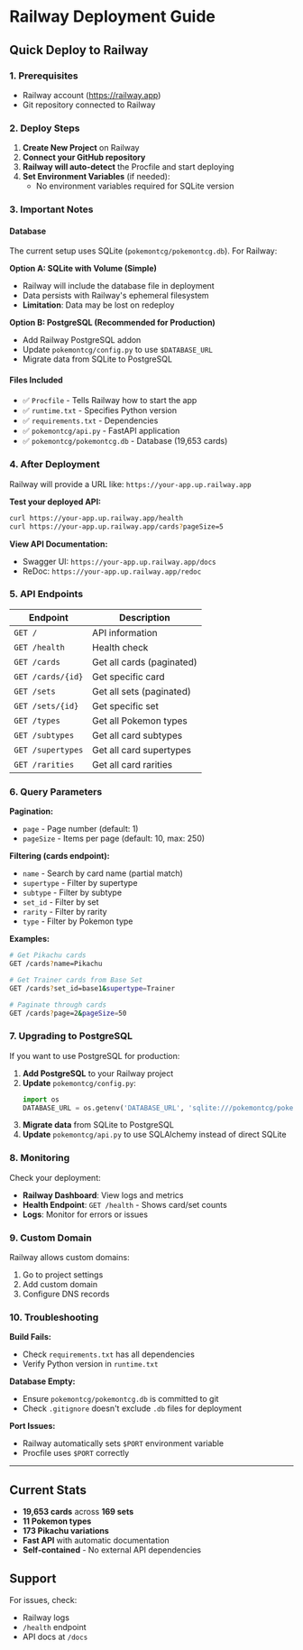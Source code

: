 # Railway Deployment Guide

## Quick Deploy to Railway

### 1. Prerequisites
- Railway account (https://railway.app)
- Git repository connected to Railway

### 2. Deploy Steps

1. **Create New Project** on Railway
2. **Connect your GitHub repository**
3. **Railway will auto-detect** the Procfile and start deploying
4. **Set Environment Variables** (if needed):
   - No environment variables required for SQLite version

### 3. Important Notes

#### Database
The current setup uses SQLite (`pokemontcg/pokemontcg.db`). For Railway:

**Option A: SQLite with Volume (Simple)**
- Railway will include the database file in deployment
- Data persists with Railway's ephemeral filesystem
- **Limitation**: Data may be lost on redeploy

**Option B: PostgreSQL (Recommended for Production)**
- Add Railway PostgreSQL addon
- Update `pokemontcg/config.py` to use `$DATABASE_URL`
- Migrate data from SQLite to PostgreSQL

#### Files Included
- ✅ `Procfile` - Tells Railway how to start the app
- ✅ `runtime.txt` - Specifies Python version
- ✅ `requirements.txt` - Dependencies
- ✅ `pokemontcg/api.py` - FastAPI application
- ✅ `pokemontcg/pokemontcg.db` - Database (19,653 cards)

### 4. After Deployment

Railway will provide a URL like: `https://your-app.up.railway.app`

**Test your deployed API:**
```bash
curl https://your-app.up.railway.app/health
curl https://your-app.up.railway.app/cards?pageSize=5
```

**View API Documentation:**
- Swagger UI: `https://your-app.up.railway.app/docs`
- ReDoc: `https://your-app.up.railway.app/redoc`

### 5. API Endpoints

| Endpoint | Description |
|----------|-------------|
| `GET /` | API information |
| `GET /health` | Health check |
| `GET /cards` | Get all cards (paginated) |
| `GET /cards/{id}` | Get specific card |
| `GET /sets` | Get all sets (paginated) |
| `GET /sets/{id}` | Get specific set |
| `GET /types` | Get all Pokemon types |
| `GET /subtypes` | Get all card subtypes |
| `GET /supertypes` | Get all card supertypes |
| `GET /rarities` | Get all card rarities |

### 6. Query Parameters

**Pagination:**
- `page` - Page number (default: 1)
- `pageSize` - Items per page (default: 10, max: 250)

**Filtering (cards endpoint):**
- `name` - Search by card name (partial match)
- `supertype` - Filter by supertype
- `subtype` - Filter by subtype
- `set_id` - Filter by set
- `rarity` - Filter by rarity
- `type` - Filter by Pokemon type

**Examples:**
```bash
# Get Pikachu cards
GET /cards?name=Pikachu

# Get Trainer cards from Base Set
GET /cards?set_id=base1&supertype=Trainer

# Paginate through cards
GET /cards?page=2&pageSize=50
```

### 7. Upgrading to PostgreSQL

If you want to use PostgreSQL for production:

1. **Add PostgreSQL** to your Railway project
2. **Update** `pokemontcg/config.py`:
   ```python
   import os
   DATABASE_URL = os.getenv('DATABASE_URL', 'sqlite:///pokemontcg/pokemontcg.db')
   ```
3. **Migrate data** from SQLite to PostgreSQL
4. **Update** `pokemontcg/api.py` to use SQLAlchemy instead of direct SQLite

### 8. Monitoring

Check your deployment:
- **Railway Dashboard**: View logs and metrics
- **Health Endpoint**: `GET /health` - Shows card/set counts
- **Logs**: Monitor for errors or issues

### 9. Custom Domain

Railway allows custom domains:
1. Go to project settings
2. Add custom domain
3. Configure DNS records

### 10. Troubleshooting

**Build Fails:**
- Check `requirements.txt` has all dependencies
- Verify Python version in `runtime.txt`

**Database Empty:**
- Ensure `pokemontcg/pokemontcg.db` is committed to git
- Check `.gitignore` doesn't exclude `.db` files for deployment

**Port Issues:**
- Railway automatically sets `$PORT` environment variable
- Procfile uses `$PORT` correctly

---

## Current Stats

- **19,653 cards** across **169 sets**
- **11 Pokemon types**
- **173 Pikachu variations**
- **Fast API** with automatic documentation
- **Self-contained** - No external API dependencies

## Support

For issues, check:
- Railway logs
- `/health` endpoint
- API docs at `/docs`
